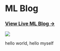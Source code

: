 # ML Blog

### [View Live ML Blog &rarr;](https://qq240814476.github.io)

![](http://huangxuan.me/img/blog-desktop.jpg)

hello world, hello myself
